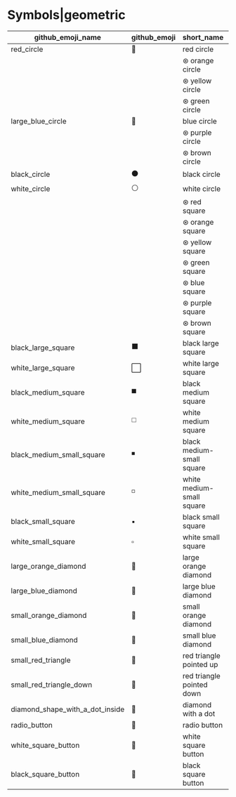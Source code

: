 # Symbols|geometric

|github_emoji_name|github_emoji|short_name|unicode_index|
|---|---|---|---|
|red_circle|:red_circle:|red circle|1418|
|||⊛ orange circle|1419|
|||⊛ yellow circle|1420|
|||⊛ green circle|1421|
|large_blue_circle|:large_blue_circle:|blue circle|1422|
|||⊛ purple circle|1423|
|||⊛ brown circle|1424|
|black_circle|:black_circle:|black circle|1425|
|white_circle|:white_circle:|white circle|1426|
|||⊛ red square|1427|
|||⊛ orange square|1428|
|||⊛ yellow square|1429|
|||⊛ green square|1430|
|||⊛ blue square|1431|
|||⊛ purple square|1432|
|||⊛ brown square|1433|
|black_large_square|:black_large_square:|black large square|1434|
|white_large_square|:white_large_square:|white large square|1435|
|black_medium_square|:black_medium_square:|black medium square|1436|
|white_medium_square|:white_medium_square:|white medium square|1437|
|black_medium_small_square|:black_medium_small_square:|black medium-small square|1438|
|white_medium_small_square|:white_medium_small_square:|white medium-small square|1439|
|black_small_square|:black_small_square:|black small square|1440|
|white_small_square|:white_small_square:|white small square|1441|
|large_orange_diamond|:large_orange_diamond:|large orange diamond|1442|
|large_blue_diamond|:large_blue_diamond:|large blue diamond|1443|
|small_orange_diamond|:small_orange_diamond:|small orange diamond|1444|
|small_blue_diamond|:small_blue_diamond:|small blue diamond|1445|
|small_red_triangle|:small_red_triangle:|red triangle pointed up|1446|
|small_red_triangle_down|:small_red_triangle_down:|red triangle pointed down|1447|
|diamond_shape_with_a_dot_inside|:diamond_shape_with_a_dot_inside:|diamond with a dot|1448|
|radio_button|:radio_button:|radio button|1449|
|white_square_button|:white_square_button:|white square button|1450|
|black_square_button|:black_square_button:|black square button|1451|
